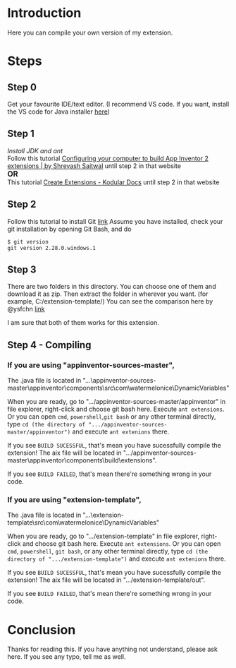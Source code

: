 # Introduction
Here you can compile your own version of my extension.

# Steps

## Step 0
Get your favourite IDE/text editor. (I recommend VS code. If you want, install the VS code for Java installer [here](https://code.visualstudio.com/docs/languages/java))

## Step 1
<i>Install JDK and ant</i><br>
Follow this tutorial [Configuring your computer to build App Inventor 2 extensions | by Shreyash Saitwal](https://medium.com/@saitwalshreyash19/writing-extensions-for-app-inventor-2-and-kodular-7d20092bff16) until step 2 in that website<br>
<big><b>OR</b></big><br>
This tutorial [Create Extensions - Kodular Docs](https://docs.kodular.io/guides/extensions/create-extensions/) until step 2 in that website

## Step 2
Follow this tutorial to install Git [link](https://www.atlassian.com/git/tutorials/install-git)
Assume you have installed, check your git installation by opening Git Bash, and do
```
$ git version
git version 2.28.0.windows.1
```

## Step 3
There are two folders in this directory. You can choose one of them and download it as zip. Then extract the folder in wherever you want. (for example, C:/extension-template/)
You can see the comparison here by @ysfchn [link](https://community.appinventor.mit.edu/t/extension-template-repository/4452/39)

I am sure that both of them works for this extension.

## Step 4 - Compiling

### <b>If you are using "appinventor-sources-master",</b>

The .java file is located in "...\appinventor-sources-master\appinventor\components\src\com\watermelonice\DynamicVariables"

When you are ready, go to ".../appinventor-sources-master/appinventor" in file explorer, right-click and choose git bash here. Execute `ant extensions`.
Or you can open `cmd`, `powershell`,`git bash` or any other terminal directly, type `cd (the directory of ".../appinventor-sources-master/appinventor")` and execute `ant extenions` there.

If you see `BUILD SUCESSFUL`, that's mean you have sucessfully compile the extension! The aix file will be located in ".../appinventor-sources-master\appinventor\components\build\extensions".

If you see `BUILD FAILED`, that's mean there're something wrong in your code.


### <b>If you are using "extension-template",</b>

The .java file is located in "...\extension-template\src\com\watermelonice\DynamicVariables"

When you are ready, go to ".../extension-template" in file explorer, right-click and choose git bash here. Execute `ant extensions`.
Or you can open `cmd`, `powershell`, `git bash`, or any other terminal directly, type `cd (the directory of ".../extension-template")` and execute `ant extenions` there.

If you see `BUILD SUCESSFUL`, that's mean you have sucessfully compile the extension! The aix file will be located in ".../extension-template/out".

If you see `BUILD FAILED`, that's mean there're something wrong in your code.

# Conclusion
Thanks for reading this. If you have anything not understand, please ask here.
If you see any typo, tell me as well.
